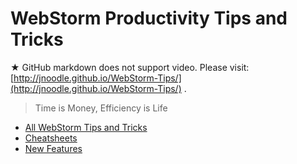 # WebStorm Productivity Tips and Tricks

★ GitHub markdown does not support video. Please visit: [http://jnoodle.github.io/WebStorm-Tips/](http://jnoodle.github.io/WebStorm-Tips/) .

> Time is Money, Efficiency is Life

- [All WebStorm Tips and Tricks](WebStormTips.md)
- [Cheatsheets](Cheatsheets.md)
- [New Features](https://www.jetbrains.com/webstorm/whatsnew/)







